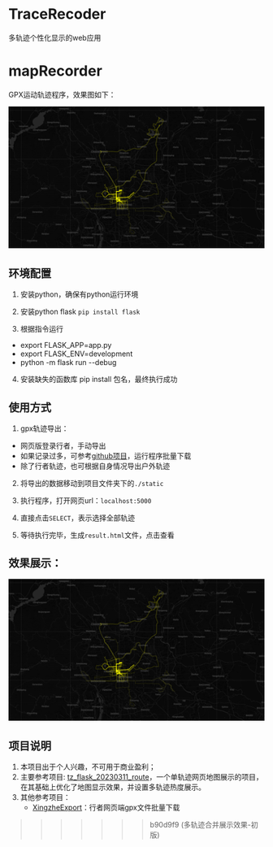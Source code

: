 # TraceRecoder
多轨迹个性化显示的web应用

 
# mapRecorder
GPX运动轨迹程序，效果图如下：

![效果图](./效果展示.jpg)


## 环境配置
1. 安装python，确保有python运行环境

2. 安装python flask
`pip install flask`
3. 根据指令运行
* export FLASK_APP=app.py
* export FLASK_ENV=development
* python -m flask run --debug
4. 安装缺失的函数库 pip install 包名，最终执行成功

## 使用方式
1. gpx轨迹导出：
- 网页版登录行者，手动导出
- 如果记录过多，可参考[github项目](https://github.com/DaThabe/XingzheExport)，运行程序批量下载
- 除了行者轨迹，也可根据自身情况导出户外轨迹

2. 将导出的数据移动到项目文件夹下的`./static`

3. 执行程序，打开网页url：`localhost:5000`

4. 直接点击`SELECT`，表示选择全部轨迹

5. 等待执行完毕，生成`result.html`文件，点击查看

## 效果展示：

![效果图](./效果展示.jpg)

## 项目说明
1. 本项目出于个人兴趣，不可用于商业盈利；
2. 主要参考项目: [tz_flask_20230311_route](https://github.com/tztechno/tz_flask_20230311_route)，一个单轨迹网页地图展示的项目，在其基础上优化了地图显示效果，并设置多轨迹热度展示。
3. 其他参考项目：
    - [XingzheExport](https://github.com/DaThabe/XingzheExport)：行者网页端gpx文件批量下载
>>>>>>> b90d9f9 (多轨迹合并展示效果-初版)
